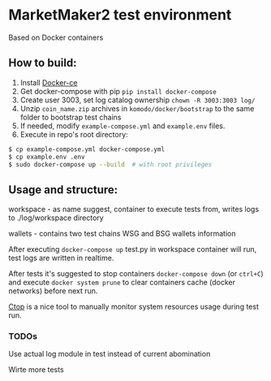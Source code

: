 # MarketMaker2 test environment

Based on Docker containers

## How to build:

1. Install [Docker-ce](https://docs.docker.com/install/linux/docker-ce/ubuntu/#install-docker-engine---community-1)
2. Get docker-compose with pip 
```pip install docker-compose```
3. Create user 3003, set log catalog ownership
```chown -R 3003:3003 log/```
4. Unzip `coin_name.zip` archives in `komodo/docker/bootstrap` to the same folder to bootstrap test chains
5. If needed, modify `example-compose.yml` and `example.env` files.
6. Execute in repo's root directory:
```bash
$ cp example-compose.yml docker-compose.yml
$ cp example.env .env
$ sudo docker-compose up --build  # with root privileges
```

## Usage and structure:

workspace - as name suggest, container to execute tests from, writes logs to ./log/workspace directory

wallets - contains two test chains WSG and BSG wallets information

After executing ```docker-compose up``` test.py in workspace container will run, test logs are written in realtime.
 
After tests it's suggested to stop containers ```docker-compose down``` (or ```ctrl+C```) and execute
 ```docker system prune``` to clear containers cache (docker networks) before next run.

[Ctop](https://github.com/bcicen/ctop) is a nice tool to manually monitor system resources usage during test run.

### TODOs

Use actual log module in test instead of current abomination

Wirte more tests
